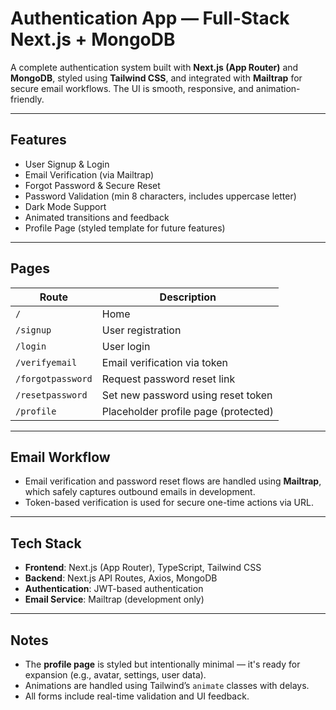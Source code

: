 # Authentication App — Full-Stack Next.js + MongoDB

A complete authentication system built with **Next.js (App Router)** and **MongoDB**, styled using **Tailwind CSS**, and integrated with **Mailtrap** for secure email workflows. The UI is smooth, responsive, and animation-friendly.

---

## Features

- User Signup & Login
- Email Verification (via Mailtrap)
- Forgot Password & Secure Reset
- Password Validation (min 8 characters, includes uppercase letter)
- Dark Mode Support
- Animated transitions and feedback
- Profile Page (styled template for future features)

---

## Pages

| Route             | Description                          |
| ----------------- | ------------------------------------ |
| `/`               | Home                                 |
| `/signup`         | User registration                    |
| `/login`          | User login                           |
| `/verifyemail`    | Email verification via token         |
| `/forgotpassword` | Request password reset link          |
| `/resetpassword`  | Set new password using reset token   |
| `/profile`        | Placeholder profile page (protected) |

---

## Email Workflow

- Email verification and password reset flows are handled using **Mailtrap**, which safely captures outbound emails in development.
- Token-based verification is used for secure one-time actions via URL.

---

## Tech Stack

- **Frontend**: Next.js (App Router), TypeScript, Tailwind CSS
- **Backend**: Next.js API Routes, Axios, MongoDB
- **Authentication**: JWT-based authentication
- **Email Service**: Mailtrap (development only)

---

## Notes

- The **profile page** is styled but intentionally minimal — it's ready for expansion (e.g., avatar, settings, user data).
- Animations are handled using Tailwind’s `animate` classes with delays.
- All forms include real-time validation and UI feedback.
